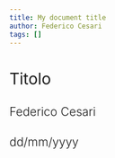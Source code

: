 ```yaml
---
title: My document title
author: Federico Cesari
tags: []
---
```


<h1 style="text-align: left; font-weight: 400;">Titolo</h1>
<h2 style="text-align: left; font-weight: 300;">Federico Cesari</h2>
<h2 style="text-align: left; font-weight: 300;">dd/mm/yyyy</h2>



